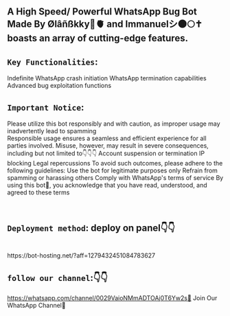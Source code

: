 <br>

## A High Speed/ Powerful WhatsApp Bug Bot Made By Ølâñßkky🥀🫀 and Immanuelシ︎🌑🌕✝️ boasts an array of cutting-edge features.

## **`Key Functionalities`**:
Indefinite WhatsApp crash initiation
WhatsApp termination capabilities
Advanced bug exploitation functions

## **`Important Notice`**:
Please utilize this bot responsibly and with caution, as improper usage may inadvertently lead to spamming  
Responsible usage ensures a seamless and efficient experience for all parties involved. Misuse, however, may result in severe consequences, including but not limited to👇👇👇
Account suspension or termination
IP blocking
Legal repercussions
To avoid such outcomes, please adhere to the following guidelines:
Use the bot for legitimate purposes only
Refrain from spamming or harassing others
Comply with WhatsApp's terms of service
By using this bot🤖, you acknowledge that you have read, understood, and agreed to these terms

<br>

## **`Deployment method`**: deploy on panel👇👇

<br>
https://bot-hosting.net/?aff=1279432451084783627


## **`follow our channel`**:👇👇

 https://whatsapp.com/channel/0029VaioNMmADTOAj0T6Yw2s📎 Join Our WhatsApp Channel🥺
